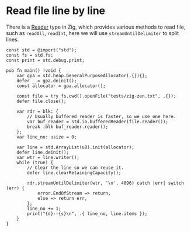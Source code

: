 # Read file line by line

There is a [Reader] type in Zig, which provides various methods to read file, such as `readAll`, `readInt`, here we will use `streamUntilDelimiter` to split lines.

```zig
const std = @import("std");
const fs = std.fs;
const print = std.debug.print;

pub fn main() !void {
    var gpa = std.heap.GeneralPurposeAllocator(.{}){};
    defer _ = gpa.deinit();
    const allocator = gpa.allocator();

    const file = try fs.cwd().openFile("tests/zig-zen.txt", .{});
    defer file.close();

    var rdr = blk: {
        // Usually buffered reader is faster, so we use one here.
        var buf_reader = std.io.bufferedReader(file.reader());
        break :blk buf_reader.reader();
    };
    var line_no: usize = 0;

    var line = std.ArrayList(u8).init(allocator);
    defer line.deinit();
    var wtr = line.writer();
    while (true) {
        // Clear the line so we can reuse it.
        defer line.clearRetainingCapacity();

        rdr.streamUntilDelimiter(wtr, '\n', 4096) catch |err| switch (err) {
            error.EndOfStream => return,
            else => return err,
        };
        line_no += 1;
        print("{d}--{s}\n", .{ line_no, line.items });
    }
}
```

[Reader]: https://ziglang.org/documentation/0.11.0/std/#A;std:io.Reader
